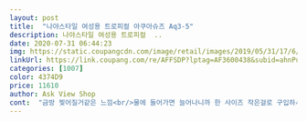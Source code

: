 ```yaml
---
layout: post 
title:  "나야스타일 여성용 트로피컬 아쿠아슈즈 Aq3-5" 
description: 나야스타일 여성용 트로피컬  ..
date: 2020-07-31 06:44:23 
img: https://static.coupangcdn.com/image/retail/images/2019/05/31/17/6/118e0b97-ebc0-4ac1-bca7-2c531cb60231.jpg 
linkUrl: https://link.coupang.com/re/AFFSDP?lptag=AF3600438&subid=ahnPublicAsk&pageKey=232861305&itemId=739651599&vendorItemId=4867861833&traceid=V0-113-b2b7077c10f5cfda 
categories: [1007] 
color: 4374D9 
price: 11610 
author: Ask View Shop 
cont:  "금방 찢어질거같은 느낌<br/>물에 들어가면 늘어나니까 한 사이즈 작은걸로 구입하시길ᆢ<br/>사진보다 더 예뻐요.<br/><br/>상품평보고 구두는240 운동화는235 신는데<br/>스몰사니깐 딱 맞아요.<br/><br/>신발235 240신는데 조금 커요.<br/><br/>신음과 동시에 발바닥이 밖으로 밀려요 깔창이랑 따로노는느낌<br/>아직 물놀이는 안해봐서 몰겠는데 디자인이랑 가격이 좋아요.<br/><br/>" 
---
```

